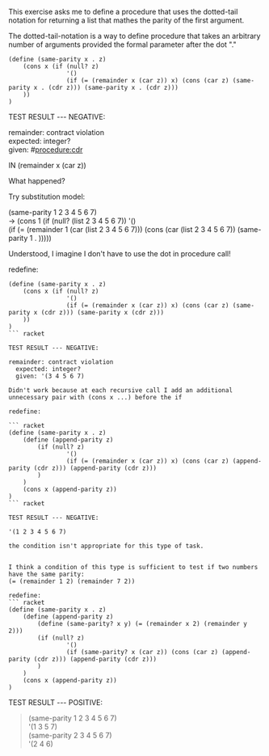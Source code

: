 This exercise asks me to define a procedure that uses the dotted-tail notation for 
returning a list that mathes the parity of the first argument.

The dotted-tail-notation is a way to define procedure that takes an arbitrary number of arguments provided the formal parameter after the dot "."

``` racket
(define (same-parity x . z)
    (cons x (if (null? z) 
                '()
                (if (= (remainder x (car z)) x) (cons (car z) (same-parity x . (cdr z))) (same-parity x . (cdr z)))
    ))
)  
```

TEST RESULT --- NEGATIVE:

remainder: contract violation  
  expected: integer?  
  given: #<procedure:cdr>  

  IN (remainder x (car z))

What happened?

Try substitution model:

(same-parity 1 2 3 4 5 6 7)  
-> (cons 1 (if (null? (list 2 3 4 5 6 7)) '()   
            (if (= (remainder 1 (car (list 2 3 4 5 6 7))) (cons (car (list 2 3 4 5 6 7)) (same-parity 1 . )))))  

Understood, I imagine I don't have to use the dot in procedure call!

redefine:

``` racket
(define (same-parity x . z)
    (cons x (if (null? z) 
                '()
                (if (= (remainder x (car z)) x) (cons (car z) (same-parity x (cdr z))) (same-parity x (cdr z)))
    ))
)
``` racket

TEST RESULT --- NEGATIVE:

remainder: contract violation  
  expected: integer?  
  given: '(3 4 5 6 7)  

Didn't work because at each recursive call I add an additional unnecessary pair with (cons x ...) before the if

redefine:

``` racket
(define (same-parity x . z)
    (define (append-parity z) 
        (if (null? z) 
                '()
                (if (= (remainder x (car z)) x) (cons (car z) (append-parity (cdr z))) (append-parity (cdr z)))
        )
    )
    (cons x (append-parity z))
)
``` racket

TEST RESULT --- NEGATIVE:

'(1 2 3 4 5 6 7)

the condition isn't appropriate for this type of task.


I think a condition of this type is sufficient to test if two numbers have the same parity:
(= (remainder 1 2) (remainder 7 2))

redefine:
``` racket
(define (same-parity x . z)
    (define (append-parity z)
        (define (same-parity? x y) (= (remainder x 2) (remainder y 2))) 
        (if (null? z) 
                '()
                (if (same-parity? x (car z)) (cons (car z) (append-parity (cdr z))) (append-parity (cdr z)))
        )
    )
    (cons x (append-parity z))
)
```

TEST RESULT --- POSITIVE:
> (same-parity 1 2 3 4 5 6 7)  
'(1 3 5 7)  
> (same-parity 2 3 4 5 6 7)  
'(2 4 6)  
> 
